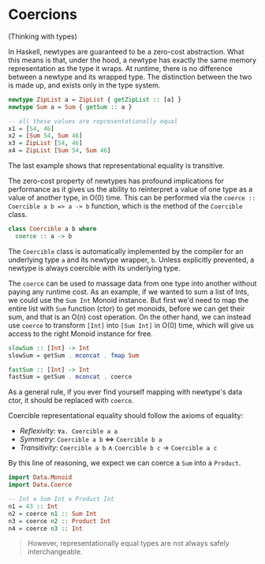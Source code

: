 # Coercions
(Thinking with types)

In Haskell, newtypes are guaranteed to be a zero-cost abstraction. What this means is that, under the hood, a newtype has exactly the same memory representation as the type it wraps. At runtime, there is no difference between a newtype and its wrapped type. The distinction between the two is made up, and exists only in the type system.

```hs
newtype ZipList a = ZipList { getZipList :: [a] }
newtype Sum a = Sum { getSum :: a }

-- all these values are representationally equal
x1 = [54, 46]
x2 = [Sum 54, Sum 46]
x3 = ZipList [54, 46]
x4 = ZipList [Sum 54, Sum 46]
```

The last example shows that representational equality is transitive.

The zero-cost property of newtypes has profound implications for performance as it gives us the ability to reinterpret a value of one type as a value of another type, in O(0) time. This can be performed via the `coerce :: Coercible a b => a -> b` function, which is the method of the `Coercible` class.

```hs
class Coercible a b where
  coerce :: a -> b
```

The `Coercible` class is automatically implemented by the compiler for an underlying type `a` and its newtype wrapper, `b`. Unless explicitly prevented, a newtype is always coercible with its underlying type.

The `coerce` can be used to massage data from one type into another without paying any runtime cost. As an example, if we wanted to sum a list of Ints, we could use the `Sum Int` Monoid instance. But first we'd need to map the entire list with `Sum` function (ctor) to get monoids, before we can get their sum, and that is an O(n) cost operation. On the other hand, we can instead use `coerce` to transform `[Int]` into `[Sum Int]` in O(0) time, which will give us access to the right Monoid instance for free.

```hs
slowSum :: [Int] -> Int
slowSum = getSum . mconcat . fmap Sum

fastSum :: [Int] -> Int
fastSum = getSum . mconcat . coerce
```

As a general rule, if you ever find yourself mapping with newtype's data ctor, it should be replaced with `coerce`.

Coercible representational equality should follow the axioms of equality:
* *Reflexivity*: `∀a. Coercible a a`
* *Symmetry*: `Coercible a b` <=> `Coercible b a`
* *Transitivity*: `Coercible a b` ∧ `Coercible b c` -> `Coercible a c`

By this line of reasoning, we expect we can coerce a `Sum` into a `Product`.

```hs
import Data.Monoid
import Data.Coerce

-- Int ≅ Sum Int ≅ Product Int
n1 = 43 :: Int
n2 = coerce n1 :: Sum Int
n3 = coerce n2 :: Product Int
n4 = coerce n3 :: Int
```

> However, representationally equal types are not always safely interchangeable.
